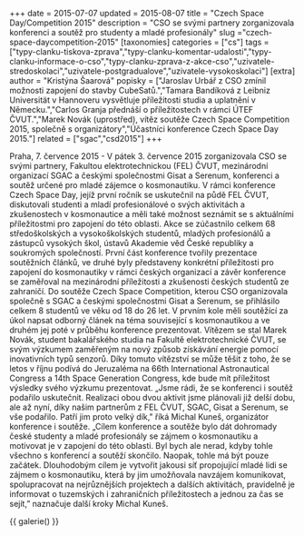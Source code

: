 +++
date = 2015-07-07
updated = 2015-08-07
title = "Czech Space Day/Competition 2015"
description = "CSO se svými partnery zorganizovala konferenci a soutěž pro studenty a mladé profesionály"
slug ="czech-space-daycompetition-2015"
[taxonomies]
categories = ["cs"]
tags = ["typy-clanku-tiskova-zprava","typy-clanku-komentar-udalosti","typy-clanku-informace-o-cso","typy-clanku-zprava-z-akce-cso","uzivatele-stredoskolaci","uzivatele-postgradualove","uzivatele-vysokoskolaci"]
[extra]
author = "Kristýna Šaarová"
popisky = ["Jaroslav Urbář z CSO zmínil možnosti zapojení do stavby CubeSatů.","Tamara Bandíková z Leibniz Universität v Hannoveru vysvětluje příležitosti studia a uplatnění v Německu.","Carlos Granja přednáší o příležitostech v rámci ÚTEF ČVUT.","Marek Novák (uprostřed), vítěz soutěže Czech Space Competition 2015, společně s organizátory","Účastníci konference Czech Space Day 2015."]
related = ["sgac","csd2015"]
+++

Praha, 7. července 2015 - V pátek 3. července 2015 zorganizovala CSO se svými partnery, Fakultou elektrotechnickou (FEL) ČVUT, mezinárodní organizací SGAC a českými společnostmi Gisat a Serenum, konferenci a soutěž určené pro mladé zájemce o kosmonautiku. V rámci konference Czech Space Day, jejíž první ročník se uskutečnil na půdě FEL ČVUT, diskutovali studenti a mladí profesionálové o svých aktivitách a zkušenostech v kosmonautice a měli také možnost seznámit se s aktuálními příležitostmi pro zapojení do této oblasti. Akce se zúčastnilo celkem 68 středoškolských a vysokoškolských studentů, mladých profesionálů a zástupců vysokých škol, ústavů Akademie věd České republiky a soukromých společností. První část konference tvořily prezentace soutěžních článků, ve druhé byly představeny konkrétní příležitosti pro zapojení do kosmonautiky v rámci českých organizací a závěr konference se zaměřoval na mezinárodní příležitosti a zkušenosti českých studentů ze zahraničí. Do soutěže Czech Space Competition, kterou CSO organizovala společně s SGAC a českými společnostmi Gisat a Serenum, se přihlásilo celkem 8 studentů ve věku od 18 do 26 let. V prvním kole měli soutěžící za úkol napsat odborný článek na téma související s kosmonautikou a ve druhém jej poté v průběhu konference prezentovat. Vítězem se stal Marek Novák, student bakalářského studia na Fakultě elektrotechnické ČVUT, se svým výzkumem zaměřeným na nový způsob získávání energie pomocí inovativních typů senzorů. Díky tomuto vítězství se může těšit z toho, že se letos v říjnu podívá do Jeruzaléma na 66th International Astronautical Congress a 14th Space Generation Congress, kde bude mít příležitost výsledky svého výzkumu prezentovat. „Jsme rádi, že se konferenci i soutěž podařilo uskutečnit. Realizaci obou dvou aktivit jsme plánovali již delší dobu, ale až nyní, díky našim partnerům z FEL ČVUT, SGAC, Gisat a Serenum, se vše podařilo. Patří jim proto velký dík," říká Michal Kuneš, organizátor konference i soutěže. „Cílem konference a soutěže bylo dát dohromady české studenty a mladé profesionály se zájmem o kosmonautiku a motivovat je v zapojení do této oblasti. Byl bych ale nerad, kdyby tohle všechno s konferencí a soutěží skončilo. Naopak, tohle má být pouze začátek. Dlouhodobým cílem je vytvořit jakousi síť propojující mladé lidi se zájmem o kosmonautiku, která by jim umožňovala navzájem komunikovat, spolupracovat na nejrůznějších projektech a dalších aktivitách, pravidelně je informovat o tuzemských i zahraničních příležitostech a jednou za čas se sejít,” naznačuje další kroky Michal Kuneš.

{{ galerie() }}
